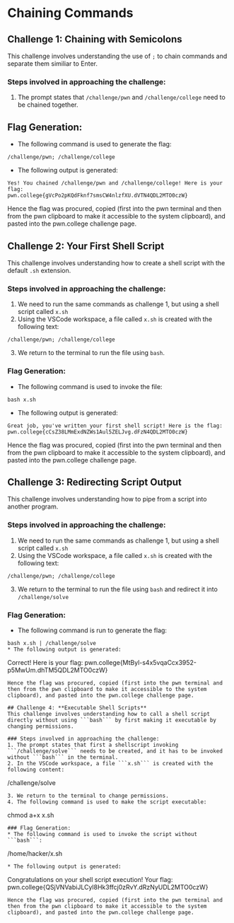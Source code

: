 # Chaining Commands

## Challenge 1: **Chaining with Semicolons**
This challenge involves understanding the use of ```;``` to chain commands and separate them similiar to Enter.

### Steps involved in approaching the challenge:
1. The prompt states that ```/challenge/pwn``` and ```/challenge/college``` need to be chained together.

## Flag Generation:
* The following command is used to generate the flag:
```
/challenge/pwn; /challenge/college
```
* The following output is generated:
```
Yes! You chained /challenge/pwn and /challenge/college! Here is your flag:
pwn.college{gVcPo2pKQdFknf7smsCW4nlzfXU.dVTN4QDL2MTO0czW}
```
Hence the flag was procured, copied (first into the pwn terminal and then from the pwn clipboard to make it accessible to the system clipboard), and pasted into the pwn.college challenge page.

## Challenge 2: **Your First Shell Script**
This challenge involves understanding how to create a shell script with the default ```.sh``` extension.

### Steps involved in approaching the challenge:
1. We need to run the same commands as challenge 1, but using a shell script called ```x.sh```
2. Using the VSCode workspace, a file called ```x.sh``` is created with the following text:
```
/challenge/pwn; /challenge/college
```
3. We return to the terminal to run the file using ```bash```.

### Flag Generation:
* The following command is used to invoke the file:
```
bash x.sh
```
* The following output is generated:
```
Great job, you've written your first shell script! Here is the flag:
pwn.college{cCsZ38LMmExdNZWs1Aul5ZELJvg.dFzN4QDL2MTO0czW}
```
Hence the flag was procured, copied (first into the pwn terminal and then from the pwn clipboard to make it accessible to the system clipboard), and pasted into the pwn.college challenge page.

## Challenge 3: **Redirecting Script Output**
This challenge involves understanding how to pipe from a script into another program.

### Steps involved in approaching the challenge:
1. We need to run the same commands as challenge 1, but using a shell script called ```x.sh```
2. Using the VSCode workspace, a file called ```x.sh``` is created with the following text:
```
/challenge/pwn; /challenge/college
```
3. We return to the terminal to run the file using ```bash``` and redirect it into ```/challenge/solve```

### Flag Generation:
* The following command is run to generate the flag:
```
bash x.sh | /challenge/solve
* The following output is generated:
```
Correct! Here is your flag:
pwn.college{MtByl-s4x5vqaCcx3952-p5MwUm.dhTM5QDL2MTO0czW}
```
Hence the flag was procured, copied (first into the pwn terminal and then from the pwn clipboard to make it accessible to the system clipboard), and pasted into the pwn.college challenge page.

## Challenge 4: **Executable Shell Scripts**
This challenge involves understanding how to call a shell script directly without using ```bash``` by first making it executable by changing permissions.

### Steps involved in approaching the challenge:
1. The prompt states that first a shellscript invoking ```/challenge/solve``` needs to be created, and it has to be invoked without ```bash``` in the terminal.
2. In the VSCode workspace, a file ```x.sh``` is created with the following content:
```
/challenge/solve
```
3. We return to the terminal to change permissions.
4. The following command is used to make the script executable:
```
chmod a+x x.sh
```
### Flag Generation:
* The following command is used to invoke the script without ```bash```:
```
/home/hacker/x.sh
```
* The following output is generated:
```
Congratulations on your shell script execution! Your flag:
pwn.college{QSjVNVabiJLCyl8Hk3ffcj0zRvY.dRzNyUDL2MTO0czW}
```
Hence the flag was procured, copied (first into the pwn terminal and then from the pwn clipboard to make it accessible to the system clipboard), and pasted into the pwn.college challenge page.



